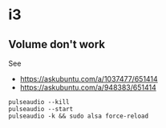 # i3

## Volume don't work

See
- https://askubuntu.com/a/1037477/651414
- https://askubuntu.com/a/948383/651414

```
pulseaudio --kill
pulseaudio --start
pulseaudio -k && sudo alsa force-reload
```
